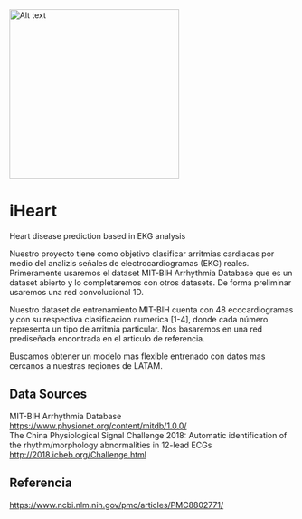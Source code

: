 
<img src="https://2.bp.blogspot.com/-y1hgL4zvQ-I/UObNXHSIHuI/AAAAAAAAAEk/4sTgpLCQF9k/s1600/ecg+black.gif" alt="Alt text" style="width: 300px;">

# iHeart
Heart disease prediction based in EKG analysis

Nuestro proyecto tiene como objetivo clasificar arritmias cardiacas por medio del analizis señales de electrocardiogramas (EKG) reales.  Primeramente usaremos el dataset MIT-BIH Arrhythmia Database que es un dataset abierto y lo completaremos con otros datasets. De forma preliminar usaremos una red convolucional 1D. 

Nuestro dataset de entrenamiento MIT-BIH cuenta con 48 ecocardiogramas y con su respectiva clasificacion numerica [1-4], donde cada número representa un tipo de arritmia particular. Nos basaremos en una red prediseñada encontrada en el articulo de referencia. 

Buscamos obtener un modelo mas flexible entrenado con datos mas cercanos a nuestras regiones de LATAM. 

## Data Sources
  MIT-BIH Arrhythmia Database <br>
    https://www.physionet.org/content/mitdb/1.0.0/
    <br>
  The China Physiological Signal Challenge 2018: Automatic identification of the rhythm/morphology abnormalities in 12-lead ECGs
    http://2018.icbeb.org/Challenge.html

## Referencia
https://www.ncbi.nlm.nih.gov/pmc/articles/PMC8802771/

